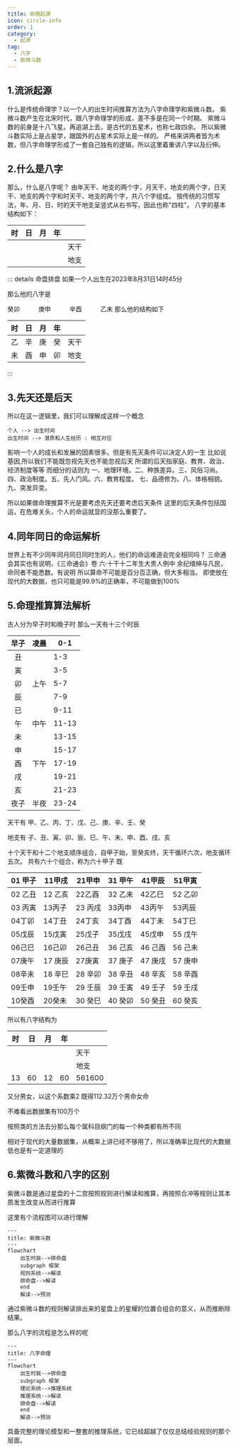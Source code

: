 ```yaml
---
title: 命理起源
icon: circle-info
order: 1
category:
  - 起源
tag:
  - 八字
  - 紫微斗数
---
```


## 1.流派起源

什么是传统命理学？以一个人的出生时间推算方法为八字命理学和紫微斗数。
紫微斗数产生在北宋时代，跟八字命理学的形成，差不多是在同一个时期。
紫微斗数的前身是十八飞星。再追湖上去，是古代的五星术，也称七政四余。
所以紫微斗数实际上是占星学，跟国外的占星术实际上是一样的。
严格来讲两者皆为术数，但八字命理学形成了一套自己独有的逻辑，所以这里着重讲八字以及衍伸。

## 2.什么是八字

那么，什么是八字呢？
由年天干、地支的两个字，月天干、地支的两个字，日天干、地支的两个字和时天干、地支的两个字，共八个字组成。
按传统的习惯写法，年、月、日、时的天干地支呈竖式从右书写，因此也称"四柱"。
八字的基本结构如下：

| 时   | 日   | 月   | 年   |     |
|:---:|:---:|:---:|:---:|:---:|
|     |     |     |     | 天干  |
|     |     |     |     | 地支  |

::: details 命盘排盘
如果一个人出生在2023年8月31日14时45分

那么他的八字是

癸卯　　　庚申　　　辛酉　　　乙未
那么他的结构如下

| 时   | 日   | 月   | 年   |     |
|:---:|:---:|:---:|:---:|:---:|
| 乙   | 辛   | 庚   | 癸   | 天干  |
| 未   | 酉   | 申   | 卯   | 地支  |

:::

## 3.先天还是后天

所以在这一逻辑里，我们可以理解成这样一个概念

```state
个人 --> 出生时间
出生时间 --> 潜质和人生经历 : 相互对应
```

影响一个人的成长和发展的因素很多。但是有先天条件可以决定人的一生
比如说基因,所以我们不能既忽视先天也不能忽视后天
所谓的后天指家庭、教育、政治、经济制度等等
而细分的话则为
一、地理环境。二、种族差异。三、风俗习尚。
四、政治制度。五、先人门风。六、教育程度。
七、品德修为。八、体格相貌。九、突发异变。

所以如果做命理推算不光是要考虑先天还要考虑后天条件
这里的后天条件包括国运，在危难关头，个人的命运就显的没那么重要了。

## 4.同年同日的命运解析

世界上有不少同年同月同日同时生的人，他们的命运难道会完全相同吗？
三命通会其实也有说明，《三命通会》卷 六·十干十二年生大贵人例中
余纪缙绅与凡民，命同者不能悉数。有说明
所以算命不可能是百分百正确，但大多相当。
即使放在现代的大数据，也只可能是99.9%的正确率，不可能做到100%

## 5.命理推算算法解析

古人分为早子时和晚子时
那么一天有十三个时辰

| 早子  | 凌晨  | 0-1   |
|:---:|:---:| ----- |
| 丑   |     | 1-3   |
| 寅   |     | 3-5   |
| 卯   | 上午  | 5-7   |
| 辰   |     | 7-9   |
| 已   |     | 9-11  |
| 午   | 中午  | 11-13 |
| 未   |     | 13-15 |
| 申   |     | 15-17 |
| 酉   | 下午  | 17-19 |
| 戌   |     | 19-21 |
| 亥   |     | 21-23 |
| 夜子  | 半夜  | 23-24 |

天干有
甲、乙、丙、丁、戊、己、庚、辛、壬、癸

地支有
子、丑、寅、卯、辰、巳、午、未、申、酉、戌、亥

十个天干和十二个地支顺序组合，自甲子始，至癸亥终，天干循环六次，地支循环五次。
共有六十个组合，称为六十甲子 既

| 01 甲子 | 11甲戌  | 21甲申  | 31 甲午 | 41甲辰  | 51甲寅  |
| ----- | ----- | ----- | ----- | ----- | ----- |
| 02 乙丑 | 12 乙亥 | 22乙酉  | 32 乙未 | 42乙巳  | 52 乙卯 |
| 03 丙寅 | 13丙子  | 23 丙戌 | 33丙申  | 43丙午  | 53丙辰  |
| 04丁卯  | 14丁丑  | 24丁亥  | 34丁酉  | 44丁未  | 54丁巳  |
| 05戊辰  | 15戊寅  | 25戊子  | 35戊戌  | 45戊申  | 55 戊午 |
| 06己巳  | 16己卯  | 26己丑  | 36 己亥 | 46 己酉 | 56 己未 |
| 07庚午  | 17 庚辰 | 27庚寅  | 37 庚子 | 47 庚戌 | 57 庚申 |
| 08辛未  | 18 辛巳 | 28 辛卯 | 38 辛丑 | 48 辛亥 | 58 辛酉 |
| 09壬申  | 19壬午  | 29 壬辰 | 39 壬寅 | 49 壬子 | 59 壬戌 |
| 10癸酉  | 20癸未  | 30 癸巳 | 40 癸卯 | 50 癸丑 | 60 癸亥 |

所以有八字结构为

| 时   | 日   | 月   | 年   |        |
|:---:|:---:|:---:|:---:| ------ |
|     |     |     |     | 天干     |
|     |     |     |     | 地支     |
| 13  | 60  | 12  | 60  | 561600 |

又分男女，以这个系数乘2 既得112.32万个男命女命

不难看出数据集有100万个

按照类的方法去分那么每个属科目纲门的每一个种类都有所不同

相对于现代的大量数据集，从概率上讲已经不够用了，所以准确率比现代的大数据低也是有一定道理的

## 6.紫微斗数和八字的区别

紫微斗数是通过星盘的十二宫按照规则进行解读和推算，再按照合冲等规则让其本质发生改变从而进行推算

这里有个流程图可以进行理解

```mermaid
---
title: 紫微斗数
---
flowchart 
    出生时辰-->排命盘
    subgraph 框架
    规则系统-->解读
    排命盘-->解读
    end
    解读-->预测
```

通过紫微斗数的规则解读排出来的星盘上的星耀的位置合组合的意义，从而推断除结果。

那么八字的流程是怎么样的呢

```mermaid
---
title: 八字命理
---
flowchart 
    出生时辰-->排命盘
    subgraph 框架
    理论系统-->推理系统
    推理系统-->解读
    排命盘-->解读
    end
    解读-->预测
```

具备完整的理论模型和一整套的推理系统，它已经超越了仅仅总结经验规则的那个层面。
